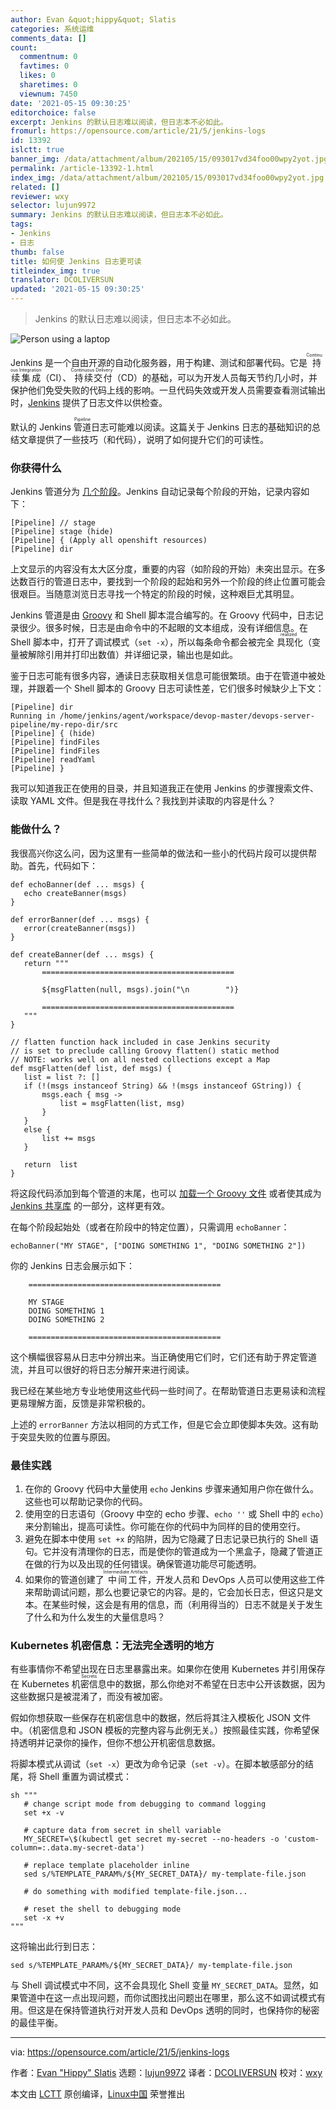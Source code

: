 ```yaml
---
author: Evan &quot;hippy&quot; Slatis
categories: 系统运维
comments_data: []
count:
  commentnum: 0
  favtimes: 0
  likes: 0
  sharetimes: 0
  viewnum: 7450
date: '2021-05-15 09:30:25'
editorchoice: false
excerpt: Jenkins 的默认日志难以阅读，但日志本不必如此。
fromurl: https://opensource.com/article/21/5/jenkins-logs
id: 13392
islctt: true
banner_img: /data/attachment/album/202105/15/093017vd34foo00wpy2yot.jpg
permalink: /article-13392-1.html
index_img: /data/attachment/album/202105/15/093017vd34foo00wpy2yot.jpg.thumb.jpg
related: []
reviewer: wxy
selector: lujun9972
summary: Jenkins 的默认日志难以阅读，但日志本不必如此。
tags:
- Jenkins
- 日志
thumb: false
title: 如何使 Jenkins 日志更可读
titleindex_img: true
translator: DCOLIVERSUN
updated: '2021-05-15 09:30:25'
---
```



> 
> Jenkins 的默认日志难以阅读，但日志本不必如此。
> 
> 
> 


![](/data/attachment/album/202105/15/093017vd34foo00wpy2yot.jpg "Person using a laptop")


Jenkins 是一个自由开源的自动化服务器，用于构建、测试和部署代码。它是<ruby> 持续集成 <rt>  Continuous Integration </rt></ruby>（CI）、<ruby> 持续交付 <rt>  Continuous Delivery </rt></ruby>（CD）的基础，可以为开发人员每天节约几小时，并保护他们免受失败的代码上线的影响。一旦代码失效或开发人员需要查看测试输出时，[Jenkins](https://www.jenkins.io/) 提供了日志文件以供检查。


默认的 Jenkins <ruby> 管道 <rt>  Pipeline </rt></ruby>日志可能难以阅读。这篇关于 Jenkins 日志的基础知识的总结文章提供了一些技巧（和代码），说明了如何提升它们的可读性。


### 你获得什么


Jenkins 管道分为 [几个阶段](https://www.jenkins.io/doc/book/pipeline/syntax/#stage)。Jenkins 自动记录每个阶段的开始，记录内容如下：



```
[Pipeline] // stage
[Pipeline] stage (hide)
[Pipeline] { (Apply all openshift resources)
[Pipeline] dir

```

上文显示的内容没有太大区分度，重要的内容（如阶段的开始）未突出显示。在多达数百行的管道日志中，要找到一个阶段的起始和另外一个阶段的终止位置可能会很艰巨。当随意浏览日志寻找一个特定的阶段的时候，这种艰巨尤其明显。


Jenkins 管道是由 [Groovy](https://opensource.com/article/20/12/groovy) 和 Shell 脚本混合编写的。在 Groovy 代码中，日志记录很少。很多时候，日志是由命令中的不起眼的文本组成，没有详细信息。在 Shell 脚本中，打开了调试模式（`set -x`），所以每条命令都会被完全<ruby> 具现化 <rt>  realized </rt></ruby>（变量被解除引用并打印出数值）并详细记录，输出也是如此。


鉴于日志可能有很多内容，通读日志获取相关信息可能很繁琐。由于在管道中被处理，并跟着一个 Shell 脚本的 Groovy 日志可读性差，它们很多时候缺少上下文：



```
[Pipeline] dir
Running in /home/jenkins/agent/workspace/devop-master/devops-server-pipeline/my-repo-dir/src
[Pipeline] { (hide)
[Pipeline] findFiles
[Pipeline] findFiles
[Pipeline] readYaml
[Pipeline] }

```

我可以知道我正在使用的目录，并且知道我正在使用 Jenkins 的步骤搜索文件、读取 YAML 文件。但是我在寻找什么？我找到并读取的内容是什么？


### 能做什么？


我很高兴你这么问，因为这里有一些简单的做法和一些小的代码片段可以提供帮助。首先，代码如下：



```
def echoBanner(def ... msgs) {
   echo createBanner(msgs)
}

def errorBanner(def ... msgs) {
   error(createBanner(msgs))
}

def createBanner(def ... msgs) {
   return """
       ===========================================

       ${msgFlatten(null, msgs).join("\n        ")}

       ===========================================
   """
}

// flatten function hack included in case Jenkins security
// is set to preclude calling Groovy flatten() static method
// NOTE: works well on all nested collections except a Map
def msgFlatten(def list, def msgs) {
   list = list ?: []
   if (!(msgs instanceof String) && !(msgs instanceof GString)) {
       msgs.each { msg ->
           list = msgFlatten(list, msg)
       }
   }
   else {
       list += msgs
   }

   return  list
}

```

将这段代码添加到每个管道的末尾，也可以 [加载一个 Groovy 文件](https://www.jenkins.io/doc/pipeline/steps/workflow-cps/#load-evaluate-a-groovy-source-file-into-the-pipeline-script) 或者使其成为 [Jenkins 共享库](https://www.jenkins.io/doc/book/pipeline/shared-libraries/) 的一部分，这样更有效。


在每个阶段起始处（或者在阶段中的特定位置），只需调用 `echoBanner`：



```
echoBanner("MY STAGE", ["DOING SOMETHING 1", "DOING SOMETHING 2"])

```

你的 Jenkins 日志会展示如下：



```
    ===========================================

    MY STAGE
    DOING SOMETHING 1
    DOING SOMETHING 2

    ===========================================

```

这个横幅很容易从日志中分辨出来。当正确使用它们时，它们还有助于界定管道流，并且可以很好的将日志分解开来进行阅读。


我已经在某些地方专业地使用这些代码一些时间了。在帮助管道日志更易读和流程更易理解方面，反馈是非常积极的。


上述的 `errorBanner` 方法以相同的方式工作，但是它会立即使脚本失效。这有助于突显失败的位置与原因。


### 最佳实践


1. 在你的 Groovy 代码中大量使用 `echo` Jenkins 步骤来通知用户你在做什么。这些也可以帮助记录你的代码。
2. 使用空的日志语句（Groovy 中空的 echo 步骤、`echo ''` 或 Shell 中的 `echo`）来分割输出，提高可读性。你可能在你的代码中为同样的目的使用空行。
3. 避免在脚本中使用 `set +x` 的陷阱，因为它隐藏了日志记录已执行的 Shell 语句。它并没有清理你的日志，而是使你的管道成为一个黑盒子，隐藏了管道正在做的行为以及出现的任何错误。确保管道功能尽可能透明。
4. 如果你的管道创建了<ruby> 中间工件 <rt>  Intermediate Artifacts </rt></ruby>，开发人员和 DevOps 人员可以使用这些工件来帮助调试问题，那么也要记录它的内容。是的，它会加长日志，但这只是文本。在某些时候，这会是有用的信息，而（利用得当的）日志不就是关于发生了什么和为什么发生的大量信息吗？


### Kubernetes 机密信息：无法完全透明的地方


有些事情你不希望出现在日志里暴露出来。如果你在使用 Kubernetes 并引用保存在 Kubernetes <ruby> 机密信息 <rt>  Secrets </rt></ruby>中的数据，那么你绝对不希望在日志中公开该数据，因为这些数据只是被混淆了，而没有被加密。


假如你想获取一些保存在机密信息中的数据，然后将其注入模板化 JSON 文件中。（机密信息和 JSON 模板的完整内容与此例无关。）按照最佳实践，你希望保持透明并记录你的操作，但你不想公开机密信息数据。


将脚本模式从调试（`set -x`）更改为命令记录（`set -v`）。在脚本敏感部分的结尾，将 Shell 重置为调试模式：



```
sh """
   # change script mode from debugging to command logging
   set +x -v

   # capture data from secret in shell variable
   MY_SECRET=\$(kubectl get secret my-secret --no-headers -o 'custom-column=:.data.my-secret-data')

   # replace template placeholder inline
   sed s/%TEMPLATE_PARAM%/${MY_SECRET_DATA}/ my-template-file.json

   # do something with modified template-file.json...

   # reset the shell to debugging mode
   set -x +v
"""

```

这将输出此行到日志：



```
sed s/%TEMPLATE_PARAM%/${MY_SECRET_DATA}/ my-template-file.json

```

与 Shell 调试模式中不同，这不会具现化 Shell 变量 `MY_SECRET_DATA`。显然，如果管道中在这一点出现问题，而你试图找出问题出在哪里，那么这不如调试模式有用。但这是在保持管道执行对开发人员和 DevOps 透明的同时，也保持你的秘密的最佳平衡。




---


via: <https://opensource.com/article/21/5/jenkins-logs>


作者：[Evan "Hippy" Slatis](https://opensource.com/users/hippyod) 选题：[lujun9972](https://github.com/lujun9972) 译者：[DCOLIVERSUN](https://github.com/DCOLIVERSUN) 校对：[wxy](https://github.com/wxy)


本文由 [LCTT](https://github.com/LCTT/TranslateProject) 原创编译，[Linux中国](https://linux.cn/) 荣誉推出